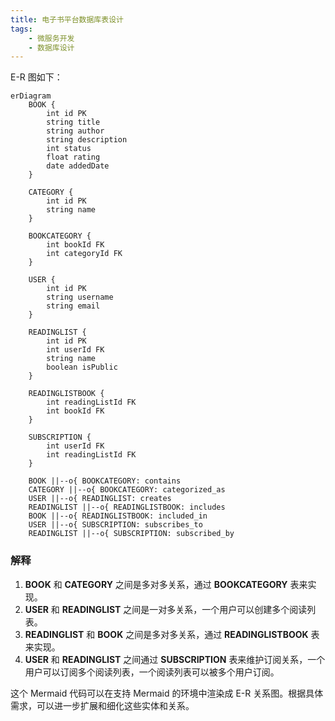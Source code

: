 ```yaml
---
title: 电子书平台数据库表设计
tags: 
    - 微服务开发
    - 数据库设计
---
```

E-R 图如下：

```mermaid
erDiagram
    BOOK {
        int id PK
        string title
        string author
        string description
        int status
        float rating
        date addedDate
    }
    
    CATEGORY {
        int id PK
        string name
    }
    
    BOOKCATEGORY {
        int bookId FK
        int categoryId FK
    }
    
    USER {
        int id PK
        string username
        string email
    }
    
    READINGLIST {
        int id PK
        int userId FK
        string name
        boolean isPublic
    }
    
    READINGLISTBOOK {
        int readingListId FK
        int bookId FK
    }
    
    SUBSCRIPTION {
        int userId FK
        int readingListId FK
    }
    
    BOOK ||--o{ BOOKCATEGORY: contains
    CATEGORY ||--o{ BOOKCATEGORY: categorized_as
    USER ||--o{ READINGLIST: creates
    READINGLIST ||--o{ READINGLISTBOOK: includes
    BOOK ||--o{ READINGLISTBOOK: included_in
    USER ||--o{ SUBSCRIPTION: subscribes_to
    READINGLIST ||--o{ SUBSCRIPTION: subscribed_by
```


### 解释

1. **BOOK** 和 **CATEGORY** 之间是多对多关系，通过 **BOOKCATEGORY** 表来实现。
2. **USER** 和 **READINGLIST** 之间是一对多关系，一个用户可以创建多个阅读列表。
3. **READINGLIST** 和 **BOOK** 之间是多对多关系，通过 **READINGLISTBOOK** 表来实现。
4. **USER** 和 **READINGLIST** 之间通过 **SUBSCRIPTION** 表来维护订阅关系，一个用户可以订阅多个阅读列表，一个阅读列表可以被多个用户订阅。

这个 Mermaid 代码可以在支持 Mermaid 的环境中渲染成 E-R 关系图。根据具体需求，可以进一步扩展和细化这些实体和关系。